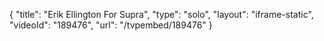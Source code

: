 {
    "title": "Erik Ellington For Supra",
    "type": "solo",
    "layout": "iframe-static",
    "videoId": "189476",
    "url": "\/tvpembed\/189476"
}